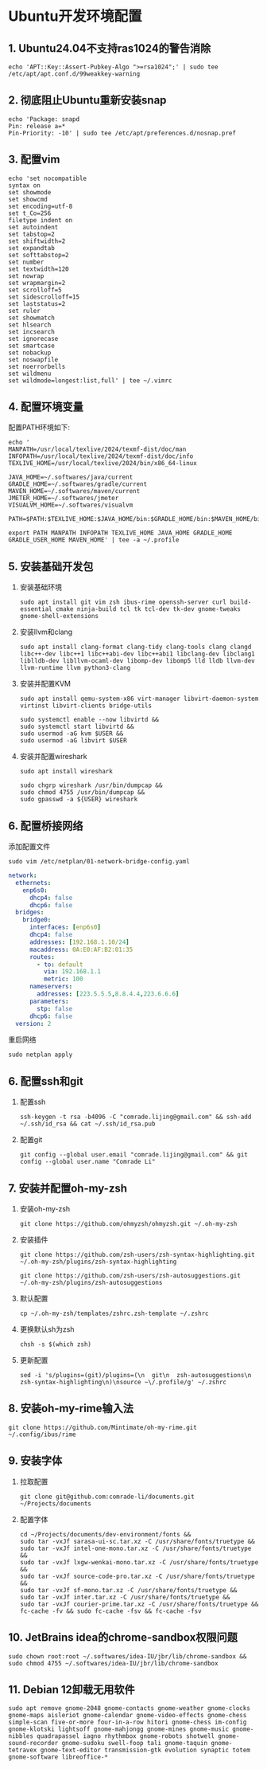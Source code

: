 # Ubuntu开发环境配置

## 1. Ubuntu24.04不支持ras1024的警告消除

```shell
echo 'APT::Key::Assert-Pubkey-Algo ">=rsa1024";' | sudo tee /etc/apt/apt.conf.d/99weakkey-warning
```

## 2. 彻底阻止Ubuntu重新安装snap

```shell
echo 'Package: snapd
Pin: release a=*
Pin-Priority: -10' | sudo tee /etc/apt/preferences.d/nosnap.pref
```

## 3. 配置vim

```shell
echo 'set nocompatible
syntax on
set showmode
set showcmd
set encoding=utf-8
set t_Co=256
filetype indent on
set autoindent
set tabstop=2
set shiftwidth=2
set expandtab
set softtabstop=2
set number
set textwidth=120
set nowrap
set wrapmargin=2
set scrolloff=5
set sidescrolloff=15
set laststatus=2
set ruler
set showmatch
set hlsearch
set incsearch
set ignorecase
set smartcase
set nobackup
set noswapfile
set noerrorbells
set wildmenu
set wildmode=longest:list,full' | tee ~/.vimrc
```

## 4. 配置环境变量

配置PATH环境如下:

```shell
echo '
MANPATH=/usr/local/texlive/2024/texmf-dist/doc/man
INFOPATH=/usr/local/texlive/2024/texmf-dist/doc/info
TEXLIVE_HOME=/usr/local/texlive/2024/bin/x86_64-linux

JAVA_HOME=~/.softwares/java/current
GRADLE_HOME=~/.softwares/gradle/current
MAVEN_HOME=~/.softwares/maven/current
JMETER_HOME=~/.softwares/jmeter
VISUALVM_HOME=~/.softwares/visualvm

PATH=$PATH:$TEXLIVE_HOME:$JAVA_HOME/bin:$GRADLE_HOME/bin:$MAVEN_HOME/bin:$JMETER_HOME/bin:$VISUALVM_HOME/bin

export PATH MANPATH INFOPATH TEXLIVE_HOME JAVA_HOME GRADLE_HOME GRADLE_USER_HOME MAVEN_HOME' | tee -a ~/.profile
```

## 5. 安装基础开发包

1. 安装基础环境

    ```shell
    sudo apt install git vim zsh ibus-rime openssh-server curl build-essential cmake ninja-build tcl tk tcl-dev tk-dev gnome-tweaks gnome-shell-extensions 
    ```

2. 安装llvm和clang

    ```shell
    sudo apt install clang-format clang-tidy clang-tools clang clangd libc++-dev libc++1 libc++abi-dev libc++abi1 libclang-dev libclang1 liblldb-dev libllvm-ocaml-dev libomp-dev libomp5 lld lldb llvm-dev llvm-runtime llvm python3-clang
    ```

3. 安装并配置KVM

    ```shell
    sudo apt install qemu-system-x86 virt-manager libvirt-daemon-system virtinst libvirt-clients bridge-utils
    ```

    ```shell
    sudo systemctl enable --now libvirtd && 
    sudo systemctl start libvirtd && 
    sudo usermod -aG kvm $USER && 
    sudo usermod -aG libvirt $USER
    ```

4. 安装并配置wireshark

    ```shell
    sudo apt install wireshark
    ```

    ```shell
    sudo chgrp wireshark /usr/bin/dumpcap && 
    sudo chmod 4755 /usr/bin/dumpcap && 
    sudo gpasswd -a ${USER} wireshark
    ```

## 6. 配置桥接网络

添加配置文件

```shell
sudo vim /etc/netplan/01-network-bridge-config.yaml
```

```yaml
network:
  ethernets:
    enp6s0:
      dhcp4: false
      dhcp6: false
  bridges:
    bridge0:
      interfaces: [enp6s0]
      dhcp4: false
      addresses: [192.168.1.10/24]
      macaddress: 0A:E0:AF:B2:01:35
      routes:
        - to: default
          via: 192.168.1.1
          metric: 100
      nameservers:
        addresses: [223.5.5.5,8.8.4.4,223.6.6.6]
      parameters:
        stp: false
      dhcp6: false
  version: 2
```

重启网络

```shell
sudo netplan apply
```

## 6. 配置ssh和git

1. 配置ssh

    ```shell
    ssh-keygen -t rsa -b4096 -C "comrade.lijing@gmail.com" && ssh-add ~/.ssh/id_rsa && cat ~/.ssh/id_rsa.pub
    ```

2. 配置git

    ```shell
    git config --global user.email "comrade.lijing@gmail.com" && git config --global user.name "Comrade Li"
    ```

## 7. 安装并配置oh-my-zsh

1. 安装oh-my-zsh

    ```shell
    git clone https://github.com/ohmyzsh/ohmyzsh.git ~/.oh-my-zsh
    ```

2. 安装插件

    ```shell
    git clone https://github.com/zsh-users/zsh-syntax-highlighting.git ~/.oh-my-zsh/plugins/zsh-syntax-highlighting
    ```

    ```shell
    git clone https://github.com/zsh-users/zsh-autosuggestions.git ~/.oh-my-zsh/plugins/zsh-autosuggestions
    ```

3. 默认配置

    ```shell
    cp ~/.oh-my-zsh/templates/zshrc.zsh-template ~/.zshrc
    ```

4. 更换默认sh为zsh

    ```shell
    chsh -s $(which zsh)
    ```

5. 更新配置

    ```shell
    sed -i 's/plugins=(git)/plugins=(\n  git\n  zsh-autosuggestions\n  zsh-syntax-highlighting\n)\nsource ~\/.profile/g' ~/.zshrc
    ```

## 8. 安装oh-my-rime输入法

```shell
git clone https://github.com/Mintimate/oh-my-rime.git ~/.config/ibus/rime
```

## 9. 安装字体

1. 拉取配置

    ```shell
    git clone git@github.com:comrade-li/documents.git ~/Projects/documents
    ```

2. 配置字体

    ```shell
    cd ~/Projects/documents/dev-environment/fonts && 
    sudo tar -vxJf sarasa-ui-sc.tar.xz -C /usr/share/fonts/truetype && 
    sudo tar -vxJf intel-one-mono.tar.xz -C /usr/share/fonts/truetype && 
    sudo tar -vxJf lxgw-wenkai-mono.tar.xz -C /usr/share/fonts/truetype && 
    sudo tar -vxJf source-code-pro.tar.xz -C /usr/share/fonts/truetype && 
    sudo tar -vxJf sf-mono.tar.xz -C /usr/share/fonts/truetype && 
    sudo tar -vxJf inter.tar.xz -C /usr/share/fonts/truetype && 
    sudo tar -vxJf courier-prime.tar.xz -C /usr/share/fonts/truetype && 
    fc-cache -fv && sudo fc-cache -fsv && fc-cache -fsv
    ```

## 10. JetBrains idea的chrome-sandbox权限问题

```shell
sudo chown root:root ~/.softwares/idea-IU/jbr/lib/chrome-sandbox && sudo chmod 4755 ~/.softwares/idea-IU/jbr/lib/chrome-sandbox
```

## 11. Debian 12卸载无用软件

```shell
sudo apt remove gnome-2048 gnome-contacts gnome-weather gnome-clocks gnome-maps aisleriot gnome-calendar gnome-video-effects gnome-chess simple-scan five-or-more four-in-a-row hitori gnome-chess im-config gnome-klotski lightsoff gnome-mahjongg gnome-mines gnome-music gnome-nibbles quadrapassel iagno rhythmbox gnome-robots shotwell gnome-sound-recorder gnome-sudoku swell-foop tali gnome-taquin gnome-tetravex gnome-text-editor transmission-gtk evolution synaptic totem gnome-software libreoffice-*
```
